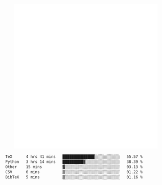 <div align="center">
    <a href="https://konst.fish">
        <img src="https://raw.githubusercontent.com/konstfish/konstfish/master/fish.svg" alt="Logo" width="450"/>
    </a>
</div>

<!--START_SECTION:waka-->
```text
TeX      4 hrs 41 mins   ██████████████░░░░░░░░░░░   55.57 % 
Python   3 hrs 14 mins   █████████▓░░░░░░░░░░░░░░░   38.39 % 
Other    15 mins         ▓░░░░░░░░░░░░░░░░░░░░░░░░   03.13 % 
CSV      6 mins          ▒░░░░░░░░░░░░░░░░░░░░░░░░   01.22 % 
BibTeX   5 mins          ▒░░░░░░░░░░░░░░░░░░░░░░░░   01.16 % 
```
<!--END_SECTION:waka-->

